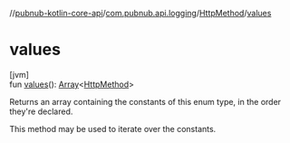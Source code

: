 //[pubnub-kotlin-core-api](../../../index.md)/[com.pubnub.api.logging](../index.md)/[HttpMethod](index.md)/[values](values.md)

# values

[jvm]\
fun [values](values.md)(): [Array](https://kotlinlang.org/api/core/kotlin-stdlib/kotlin/-array/index.html)&lt;[HttpMethod](index.md)&gt;

Returns an array containing the constants of this enum type, in the order they're declared.

This method may be used to iterate over the constants.
